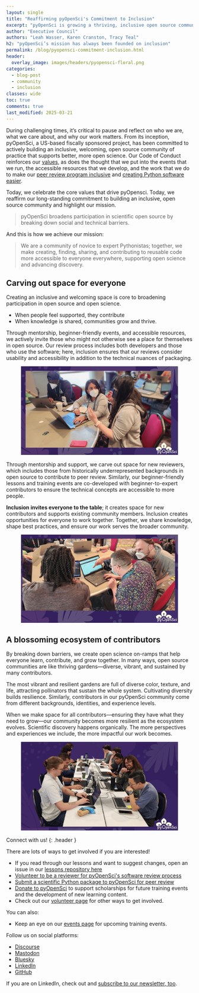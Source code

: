 ```yaml
---
layout: single
title: "Reaffirming pyOpenSci's Commitment to Inclusion"
excerpt: "pyOpenSci is growing a thriving, inclusive open source community where everyone—from beginners to experts—can contribute to better, more open science. Join us in breaking down barriers and building a future where all voices shape scientific discovery."
author: "Executive Council"
authors: "Leah Wasser, Karen Cranston, Tracy Teal"
h2: "pyOpenSci’s mission has always been founded on inclusion"
permalink: /blog/pyopensci-commitment-inclusion.html
header:
  overlay_image: images/headers/pyopensci-floral.png
categories:
  - blog-post
  - community
  - inclusion
classes: wide
toc: true
comments: true
last_modified: 2025-03-21
---
```


During challenging times, it’s critical to pause and reflect on who we are, what we care about, and why our work matters. From its inception, pyOpenSci, a US-based fiscally sponsored project, has been committed to actively building an inclusive, welcoming, open source community of practice that supports better, more open science. Our Code of Conduct reinforces our [values,](https://www.pyopensci.org/handbook/CODE_OF_CONDUCT.html) as does the thought that we put into the events that we run, the accessible resources that we develop, and the work that we do to make our [peer review program inclusive](https://www.pyopensci.org/#broadening-participation-in-scientific-open-source) and [creating Python software easier](https://www.pyopensci.org/python-package-guide/tutorials/intro.html).

Today, we celebrate the core values that drive pyOpensci. Today, we reaffirm our long-standing commitment to building an inclusive, open source community and highlight our mission.

> pyOpenSci broadens participation in scientific open source by breaking down social and technical barriers.

And this is how we achieve our mission:

> We are a community of novice to expert Pythonistas; together, we make creating, finding, sharing, and contributing to reusable code more accessible to everyone everywhere, supporting open science and advancing discovery.

## Carving out space for everyone

Creating an inclusive and welcoming space is core to broadening participation in open source and open science.

* When people feel supported, they contribute
* When knowledge is shared, communities grow and thrive.

Through mentorship, beginner-friendly events, and accessible resources, we actively invite those who might not otherwise see a place for themselves in open source. Our review process includes both developers and those who use the software; here, inclusion ensures that our reviews consider usability and accessibility in addition to the technical nuances of packaging.

<figure>
    <picture>
    <source srcset="/images/events/sprint-people-working.webp" type="image/webp">
    <img src="/images/events/sprint-people-working.png" alt="...">
    </picture>
</figure>

Through mentorship and support, we carve out space for new reviewers, which includes those from historically underrepresented backgrounds in open source to contribute to peer review. Similarly, our beginner-friendly lessons and training events are co-developed with beginner-to-expert contributors to ensure the technical concepts are accessible to more people.

**Inclusion invites everyone to the table**; it creates space for new contributors and supports existing community members. Inclusion creates opportunities for everyone to work together. Together, we share knowledge, shape best practices, and ensure our work serves the broader community.

<figure>
    <picture>
    <source srcset="/images/events/sprint-mentor-luiz-meer.webp" type="image/webp">
    <img src="/images/events/sprint-mentor-luiz-meer.png" alt="...">
    </picture>
</figure>

## A blossoming ecosystem of contributors

By breaking down barriers, we create open science on-ramps that help everyone learn, contribute, and grow together. In many ways, open source communities are like thriving gardens—diverse, vibrant, and sustained by many contributors.

The most vibrant and resilient gardens are full of diverse color, texture, and life, attracting pollinators that sustain the whole system. Cultivating diversity builds resilience. Similarly, contributors in our pyOpenSci community come from different backgrounds, identities, and experience levels.

When we make space for all contributors—ensuring they have what they need to grow—our community becomes more resilient as the ecosystem evolves. Scientific discovery happens organically. The more perspectives and experiences we include, the more impactful our work becomes.

<figure>
    <picture>
    <source srcset="/images/events/sprint-scipy-2024.webp" type="image/webp">
    <img src="/images/events/sprint-scipy-2024.png" alt="...">
    </picture>
</figure>

<div class="notice" markdown="1">

<i class="fa-solid fa-users-line"></i> Connect with us!
{: .header }

There are lots of ways to get involved if you are interested!

* If you read through our lessons and want to suggest changes, open an issue in our [lessons repository here](https://github.com/pyOpenSci/lessons)
* [Volunteer to be a reviewer for pyOpenSci's software review process](https://forms.gle/GHfxvmS47nQFDcBM6)
* [Submit a scientific Python package to pyOpenSci for peer review](https://www.pyopensci.org/software-peer-review/how-to/author-guide.html#submit-your-package-for-peer-review)
* [Donate to pyOpenSci](https://give.communityin.org/pyopensci_2024) to support scholarships for future training events and the development of new learning content.
* Check out our [volunteer page](/volunteer.html) for other ways to get involved.

You can also:

* Keep an eye on our [events page](/events.html) for upcoming training events.

Follow us on social platforms:

* [<i class="fa-brands fa-discourse" style="color:#81c0aa;"></i> Discourse](https://pyopensci.discourse.group/)
* [<i class="fa-brands fa-mastodon" style="color:#81c0aa;"></i> Mastodon](https://fosstodon.org/@pyopensci)
* [<i class="fa-solid fa-cloud" style="color:#81c0aa;"></i> Bluesky](https://bsky.app/profile/pyopensci.bsky.social)
* [<i class="fa-brands fa-linkedin" style="color:#81c0aa;"></i> LinkedIn](https://www.linkedin.com/company/pyopensci)
* [<i class="fa-brands fa-github" style="color:#81c0aa;"></i> GitHub](https://github.com/pyOpenSci)

If you are on LinkedIn, check out and [subscribe to our newsletter, too](https://www.linkedin.com/newsletters/7179551305344933888/?displayConfirmation=true).

</div>
